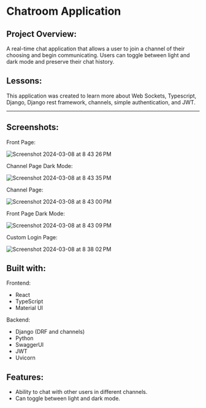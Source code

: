 # Chatroom Application

Project Overview:
------------------------------------------------------------------------------------------
A real-time chat application that allows a user to join a channel of their choosing and begin communicating. Users can toggle between light and dark mode and preserve their chat history.

Lessons:
------------------------------------------------------------------------------------------
This application was created to learn more about Web Sockets, Typescript, Django, Django rest framework, channels, simple authentication, and JWT.

------------------------------------------------------------------------------------------
Screenshots:
------------------------------------------------------------------------------------------
Front Page:

![Screenshot 2024-03-08 at 8 43 26 PM](https://github.com/andychen3/chatroom/assets/81591593/fbaf36b4-5a25-4228-97a7-1ac355022992)

Channel Page Dark Mode:

![Screenshot 2024-03-08 at 8 43 35 PM](https://github.com/andychen3/chatroom/assets/81591593/765cd669-2467-4d08-9646-46c138deff74)

Channel Page:

![Screenshot 2024-03-08 at 8 43 00 PM](https://github.com/andychen3/chatroom/assets/81591593/4a357703-e29f-432e-abc7-964e4d148af2)

Front Page Dark Mode:

![Screenshot 2024-03-08 at 8 43 09 PM](https://github.com/andychen3/chatroom/assets/81591593/6733ea49-5330-4652-8f7d-1e0050006171)

Custom Login Page:

![Screenshot 2024-03-08 at 8 38 02 PM](https://github.com/andychen3/chatroom/assets/81591593/1874d971-50b3-47d0-a960-f5c7b69e3f21)

Built with:
------------------------------------------------------------------------------------------
Frontend:
* React
* TypeScript
* Material UI

Backend:
* Django (DRF and channels)
* Python
* SwaggerUI
* JWT
* Uvicorn 

Features:
------------------------------------------------------------------------------------------
* Ability to chat with other users in different channels.
* Can toggle between light and dark mode.
